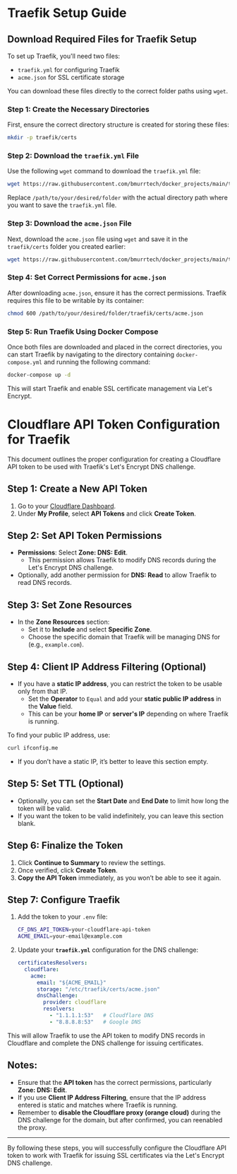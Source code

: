 

# Traefik Setup Guide

## Download Required Files for Traefik Setup

To set up Traefik, you'll need two files:

- `traefik.yml` for configuring Traefik
- `acme.json` for SSL certificate storage

You can download these files directly to the correct folder paths using `wget`.

### Step 1: Create the Necessary Directories

First, ensure the correct directory structure is created for storing these files:

```bash
mkdir -p traefik/certs
```

### Step 2: Download the `traefik.yml` File

Use the following `wget` command to download the `traefik.yml` file:

```bash
wget https://raw.githubusercontent.com/bmurrtech/docker_projects/main/traefik/config/traefik.yml -P /path/to/your/desired/folder
```

Replace `/path/to/your/desired/folder` with the actual directory path where you want to save the `traefik.yml` file.

### Step 3: Download the `acme.json` File

Next, download the `acme.json` file using `wget` and save it in the `traefik/certs` folder you created earlier:

```bash
wget https://raw.githubusercontent.com/bmurrtech/docker_projects/main/traefik/certs/acme.json -P /path/to/your/desired/folder/traefik/certs
```

### Step 4: Set Correct Permissions for `acme.json`

After downloading `acme.json`, ensure it has the correct permissions. Traefik requires this file to be writable by its container:

```bash
chmod 600 /path/to/your/desired/folder/traefik/certs/acme.json
```

### Step 5: Run Traefik Using Docker Compose

Once both files are downloaded and placed in the correct directories, you can start Traefik by navigating to the directory containing `docker-compose.yml` and running the following command:

```bash
docker-compose up -d
```

This will start Traefik and enable SSL certificate management via Let's Encrypt.


# Cloudflare API Token Configuration for Traefik

This document outlines the proper configuration for creating a Cloudflare API token to be used with Traefik's Let's Encrypt DNS challenge.

## Step 1: Create a New API Token

1. Go to your [Cloudflare Dashboard](https://dash.cloudflare.com/).
2. Under **My Profile**, select **API Tokens** and click **Create Token**.

## Step 2: Set API Token Permissions

- **Permissions**: Select **Zone: DNS: Edit**.
  - This permission allows Traefik to modify DNS records during the Let's Encrypt DNS challenge.
- Optionally, add another permission for **DNS: Read** to allow Traefik to read DNS records.

## Step 3: Set Zone Resources

- In the **Zone Resources** section:
  - Set it to **Include** and select **Specific Zone**.
  - Choose the specific domain that Traefik will be managing DNS for (e.g., `example.com`).

## Step 4: Client IP Address Filtering (Optional)

- If you have a **static IP address**, you can restrict the token to be usable only from that IP.
  - Set the **Operator** to `Equal` and add your **static public IP address** in the **Value** field.
  - This can be your **home IP** or **server's IP** depending on where Traefik is running.

To find your public IP address, use:
```bash
curl ifconfig.me
```

- If you don’t have a static IP, it’s better to leave this section empty.

## Step 5: Set TTL (Optional)

- Optionally, you can set the **Start Date** and **End Date** to limit how long the token will be valid.
- If you want the token to be valid indefinitely, you can leave this section blank.

## Step 6: Finalize the Token

1. Click **Continue to Summary** to review the settings.
2. Once verified, click **Create Token**.
3. **Copy the API Token** immediately, as you won’t be able to see it again.

## Step 7: Configure Traefik

1. Add the token to your `.env` file:

    ```bash
    CF_DNS_API_TOKEN=your-cloudflare-api-token
    ACME_EMAIL=your-email@example.com
    ```

2. Update your **`traefik.yml`** configuration for the DNS challenge:

    ```yaml
    certificatesResolvers:
      cloudflare:
        acme:
          email: "${ACME_EMAIL}"
          storage: "/etc/traefik/certs/acme.json"
          dnsChallenge:
            provider: cloudflare
            resolvers:
              - "1.1.1.1:53"   # Cloudflare DNS
              - "8.8.8.8:53"   # Google DNS
    ```

This will allow Traefik to use the API token to modify DNS records in Cloudflare and complete the DNS challenge for issuing certificates.

## Notes:

- Ensure that the **API token** has the correct permissions, particularly **Zone: DNS: Edit**.
- If you use **Client IP Address Filtering**, ensure that the IP address entered is static and matches where Traefik is running.
- Remember to **disable the Cloudflare proxy (orange cloud)** during the DNS challenge for the domain, but after confirmed, you can reenabled the proxy.

---

By following these steps, you will successfully configure the Cloudflare API token to work with Traefik for issuing SSL certificates via the Let's Encrypt DNS challenge.
